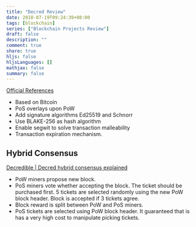 ```yaml
---
title: "Decred Review"
date: 2018-07-19T09:24:39+08:00
tags: [blockchain]
series: ["Blockchain Projects Review"]
draft: false
description: ""
comment: true
share: true
hljs: false
hljsLanguages: []
mathjax: false
summary: false
---
```


[Official References](https://docs.decred.org/research/overview/)

- Based on Bitcoin
- PoS overlays upon PoW
- Add signature algorithms Ed25519 and Schnorr
- Use BLAKE-256 as hash algorithm
- Enable segwit to solve transaction malleability
- Transaction expiration mechanism.

## Hybrid Consensus

[Decredible | Decred hybrid consensus explained](https://decredible.com/mining/hybrid-consensus/)

- PoW miners propose new block.
- PoS miners vote whether accepting the block. The ticket should be purchased first. 5 tickets are selected randomly using the new PoW block header. Block is accepted if 3 tickets agree.
- Block reward is split between PoW and PoS miners.
- PoS tickets are selected using PoW block header. It guaranteed that is has a very high cost to manipulate picking tickets.
